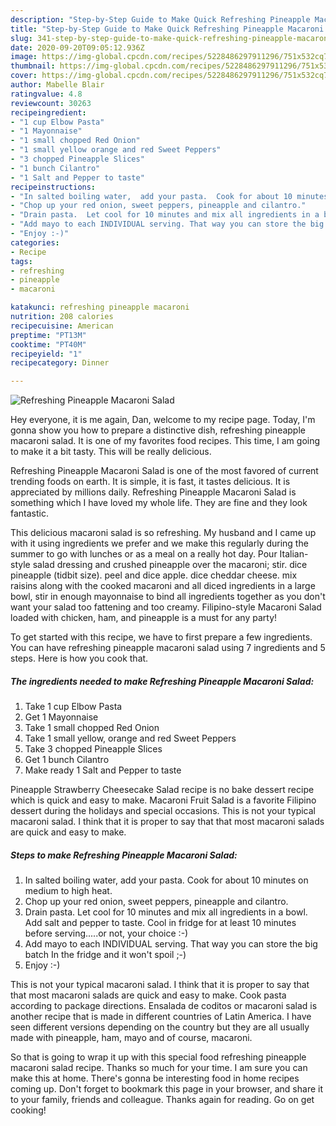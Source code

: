 ```yaml
---
description: "Step-by-Step Guide to Make Quick Refreshing Pineapple Macaroni Salad"
title: "Step-by-Step Guide to Make Quick Refreshing Pineapple Macaroni Salad"
slug: 341-step-by-step-guide-to-make-quick-refreshing-pineapple-macaroni-salad
date: 2020-09-20T09:05:12.936Z
image: https://img-global.cpcdn.com/recipes/5228486297911296/751x532cq70/refreshing-pineapple-macaroni-salad-recipe-main-photo.jpg
thumbnail: https://img-global.cpcdn.com/recipes/5228486297911296/751x532cq70/refreshing-pineapple-macaroni-salad-recipe-main-photo.jpg
cover: https://img-global.cpcdn.com/recipes/5228486297911296/751x532cq70/refreshing-pineapple-macaroni-salad-recipe-main-photo.jpg
author: Mabelle Blair
ratingvalue: 4.8
reviewcount: 30263
recipeingredient:
- "1 cup Elbow Pasta"
- "1 Mayonnaise"
- "1 small chopped Red Onion"
- "1 small yellow orange and red Sweet Peppers"
- "3 chopped Pineapple Slices"
- "1 bunch Cilantro"
- "1 Salt and Pepper to taste"
recipeinstructions:
- "In salted boiling water,  add your pasta.  Cook for about 10 minutes on medium to high heat."
- "Chop up your red onion, sweet peppers, pineapple and cilantro."
- "Drain pasta.  Let cool for 10 minutes and mix all ingredients in a bowl. Add salt and pepper to taste. Cool in fridge for at least 10 minutes before serving.....or not, your choice :-)"
- "Add mayo to each INDIVIDUAL serving. That way you can store the big batch In the fridge and it won&#39;t spoil ;-)"
- "Enjoy :-)"
categories:
- Recipe
tags:
- refreshing
- pineapple
- macaroni

katakunci: refreshing pineapple macaroni 
nutrition: 208 calories
recipecuisine: American
preptime: "PT13M"
cooktime: "PT40M"
recipeyield: "1"
recipecategory: Dinner

---
```



![Refreshing Pineapple Macaroni Salad](https://img-global.cpcdn.com/recipes/5228486297911296/751x532cq70/refreshing-pineapple-macaroni-salad-recipe-main-photo.jpg)

Hey everyone, it is me again, Dan, welcome to my recipe page. Today, I'm gonna show you how to prepare a distinctive dish, refreshing pineapple macaroni salad. It is one of my favorites food recipes. This time, I am going to make it a bit tasty. This will be really delicious.

Refreshing Pineapple Macaroni Salad is one of the most favored of current trending foods on earth. It is simple, it is fast, it tastes delicious. It is appreciated by millions daily. Refreshing Pineapple Macaroni Salad is something which I have loved my whole life. They are fine and they look fantastic.

This delicious macaroni salad is so refreshing. My husband and I came up with it using ingredients we prefer and we make this regularly during the summer to go with lunches or as a meal on a really hot day. Pour Italian-style salad dressing and crushed pineapple over the macaroni; stir. dice pineapple (tidbit size). peel and dice apple. dice cheddar cheese. mix raisins along with the cooked macaroni and all diced ingredients in a large bowl, stir in enough mayonnaise to bind all ingredients together as you don&#39;t want your salad too fattening and too creamy. Filipino-style Macaroni Salad loaded with chicken, ham, and pineapple is a must for any party!


To get started with this recipe, we have to first prepare a few ingredients. You can have refreshing pineapple macaroni salad using 7 ingredients and 5 steps. Here is how you cook that.

<!--inarticleads1-->

##### The ingredients needed to make Refreshing Pineapple Macaroni Salad:

1. Take 1 cup Elbow Pasta
1. Get 1 Mayonnaise
1. Take 1 small chopped Red Onion
1. Take 1 small yellow, orange and red Sweet Peppers
1. Take 3 chopped Pineapple Slices
1. Get 1 bunch Cilantro
1. Make ready 1 Salt and Pepper to taste


Pineapple Strawberry Cheesecake Salad recipe is no bake dessert recipe which is quick and easy to make. Macaroni Fruit Salad is a favorite Filipino dessert during the holidays and special occasions. This is not your typical macaroni salad. I think that it is proper to say that that most macaroni salads are quick and easy to make. 

<!--inarticleads2-->

##### Steps to make Refreshing Pineapple Macaroni Salad:

1. In salted boiling water,  add your pasta.  Cook for about 10 minutes on medium to high heat.
1. Chop up your red onion, sweet peppers, pineapple and cilantro.
1. Drain pasta.  Let cool for 10 minutes and mix all ingredients in a bowl. Add salt and pepper to taste. Cool in fridge for at least 10 minutes before serving.....or not, your choice :-)
1. Add mayo to each INDIVIDUAL serving. That way you can store the big batch In the fridge and it won&#39;t spoil ;-)
1. Enjoy :-)


This is not your typical macaroni salad. I think that it is proper to say that that most macaroni salads are quick and easy to make. Cook pasta according to package directions. Ensalada de coditos or macaroni salad is another recipe that is made in different countries of Latin America. I have seen different versions depending on the country but they are all usually made with pineapple, ham, mayo and of course, macaroni. 

So that is going to wrap it up with this special food refreshing pineapple macaroni salad recipe. Thanks so much for your time. I am sure you can make this at home. There's gonna be interesting food in home recipes coming up. Don't forget to bookmark this page in your browser, and share it to your family, friends and colleague. Thanks again for reading. Go on get cooking!
